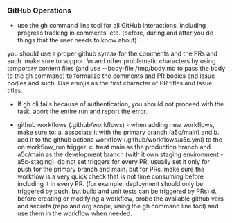### GitHub Operations

- use the gh command line tool for all GitHub interactions, including progress tracking in comments, etc. (before, during and after you do things that the user needs to know about).

you should use a proper github syntax for the comments and the PRs and such. make sure to support \n and other problematic characters by using temporary content files (and use --body-file /tmp/body.md to pass the body to the gh command) to formalize the comments and PR bodies and issue bodies and such. Use emojis as the first character of PR titles and Issue titles.

- If gh cli fails because of authentication, you should not proceed with the task. abort the entire run and report the error.

- github workflows (.github/workflows) - when adding new workflows, make sure to: a. associate it with the primary branch (a5c/main) and b. add it to the github actions workflow (.github/workflows/a5c.yml) to the on.workflow_run trigger. c. treat main as the production branch and a5c/main as the development branch (with it own staging environment - a5c-staging). do not set triggers for every PR, usually set it only for push for the primary branch and main. but for PRs, make sure the workflow is a very quick check that is not time consuming before including it in every PR. (for example, deployment should only be triggered by push. but build and unit tests can be triggered by PRs) d. before creating or modifying a workflow, probe the available github vars and secrets (repo and org scope, using the gh command line tool) and use them in the workflow when needed.


